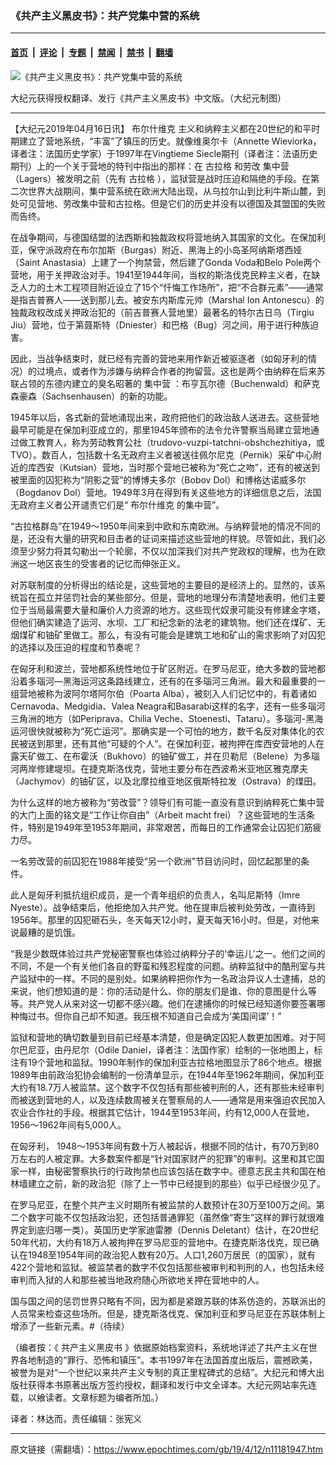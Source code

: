 ### 《共产主义黑皮书》：共产党集中营的系统

---

#### [首页](../../../..?n11181947) &nbsp;|&nbsp; [评论](../../../../../epoch-comment?n11181947) &nbsp;|&nbsp; [专题](../../../../../epoch-special?n11181947) &nbsp;|&nbsp; [禁闻](../../../../../epoch-news?n11181947) &nbsp;|&nbsp; [禁书](../../../../../books?n11181947) &nbsp;|&nbsp; [翻墙](https://github.com/gfw-breaker/nogfw/blob/master/README.md?n11181947)


<div><img alt="《共产主义黑皮书》：共产党集中营的系统" class="attachment-djy_600_400 size-djy_600_400 wp-post-image" src="https://i.epochtimes.com/assets/uploads/2017/12/dcbb5ad1ea37934a168afd29d68d142e-600x400.jpg"/>
<div class="caption">
 <p>
  大纪元获得授权翻译、发行《共产主义黑皮书》中文版。（大纪元制图）
 </p>
</div></div><hr/><div class="post_content" id="artbody" itemprop="articleBody">
 <!-- article content begin -->
 <p>
  【大纪元2019年04月16日讯】
  <ok href="https://www.epochtimes.com/gb/tag/%E5%B8%83%E5%B0%94%E4%BB%80%E7%BB%B4%E5%85%8B.html">
   布尔什维克
  </ok>
  主义和纳粹主义都在20世纪的和平时期建立了营地系统，“丰富”了镇压的历史。就像维奥尔卡（Annette Wieviorka，译者注：法国历史学家）于1997年在Vingtieme Siecle期刊（译者注：法语历史期刊）上的一个关于营地的特刊中指出的那样：在
  <ok href="https://www.epochtimes.com/gb/tag/%E5%8F%A4%E6%8B%89%E6%A0%BC.html">
   古拉格
  </ok>
  和劳改
  <ok href="https://www.epochtimes.com/gb/tag/%E9%9B%86%E4%B8%AD%E8%90%A5.html">
   集中营
  </ok>
  （Lagers）被发明之前（先有
  <ok href="https://www.epochtimes.com/gb/tag/%E5%8F%A4%E6%8B%89%E6%A0%BC.html">
   古拉格
  </ok>
  ），监狱营是战时压迫和隔绝的手段。在第二次世界大战期间，集中营系统在欧洲大陆出现，从乌拉尔山到比利牛斯山麓，到处可见营地、劳改集中营和古拉格。但是它们的历史并没有以德国及其盟国的失败而告终。
 </p>
 <p>
  在战争期间，与德国结盟的法西斯和独裁政权将营地纳入其国家的文化。在保加利亚，保守派政府在布尔加斯（Burgas）附近、黑海上的小岛圣阿纳斯塔西娅（Saint Anastasia）上建了一个拘禁营，然后建了Gonda Voda和Belo Pole两个营地，用于关押政治对手。1941至1944年间，当权的斯洛伐克民粹主义者，在缺乏人力的土木工程项目附近设立了15个“忏悔工作场所”，把“不合群元素”——通常是指吉普赛人——送到那儿去。被安东内斯库元帅（Marshal Ion Antonescu）的独裁政权改成关押政治犯的（前吉普赛人营地里）最著名的特尔古日乌（Tirgiu Jiu）营地，位于第聂斯特（Dniester）和巴格（Bug）河之间，用于进行种族迫害。
 </p>
 <p>
  因此，当战争结束时，就已经有完善的营地来用作新近被驱逐者（如匈牙利的情况）的过境点，或者作为涉嫌与纳粹合作者的拘留营。这也是两个由纳粹在后来苏联占领的东德内建立的臭名昭著的
  <ok href="https://www.epochtimes.com/gb/tag/%E9%9B%86%E4%B8%AD%E8%90%A5.html">
   集中营
  </ok>
  ：布亨瓦尔德（Buchenwald）和萨克森豪森（Sachsenhausen）的新的功能。
 </p>
 <p>
  1945年以后，各式新的营地涌现出来，政府把他们的政治敌人送进去。这些营地最早可能是在保加利亚成立的，那里1945年颁布的法令允许警察当局建立营地通过做工教育人，称为劳动教育公社（trudovo-vuzpi-tatchni-obshchezhitiya，或TVO）。数百人，包括数十名无政府主义者被送往佩尔尼克（Pernik）采矿中心附近的库西安（Kutsian）营地，当时那个营地已被称为“死亡之吻”，还有的被送到被里面的囚犯称为“阴影之营”的博博夫多尔（Bobov Dol）和博格达诺威多尔（Bogdanov Dol）营地。1949年3月在得到有关这些地方的详细信息之后，法国无政府主义者公开谴责它们是“
  <ok href="https://www.epochtimes.com/gb/tag/%E5%B8%83%E5%B0%94%E4%BB%80%E7%BB%B4%E5%85%8B.html">
   布尔什维克
  </ok>
  的集中营”。
 </p>
 <p>
  “古拉格群岛”在1949～1950年间来到中欧和东南欧洲。与纳粹营地的情况不同的是，还没有大量的研究和目击者的证词来描述这些营地的样貌。尽管如此，我们必须至少努力将其勾勒出一个轮廓，不仅以加深我们对共产党政权的理解，也为在欧洲这一地区丧生的受害者的记忆而伸张正义。
 </p>
 <p>
  对苏联制度的分析得出的结论是，这些营地的主要目的是经济上的。显然的，该系统旨在孤立并惩罚社会的某些部分。但是，营地的地理分布清楚地表明，他们主要位于当局最需要大量和廉价人力资源的地方。这些现代奴隶可能没有修建金字塔，但他们确实建造了运河、水坝、工厂和纪念新的法老的建筑物。他们还在煤矿、无烟煤矿和铀矿里做工。那么，有没有可能会是建筑工地和矿山的需求影响了对囚犯的选择以及压迫的程度和节奏呢？
 </p>
 <p>
  在匈牙利和波兰，营地都系统性地位于矿区附近。在罗马尼亚，绝大多数的营地都沿着多瑙河—黑海运河这条路线建立，还有的在多瑙河三角洲。最大和最重要的一组营地被称为波阿尔塔阿尔伯（Poarta Alba），被刻入人们记忆中的，有着诸如Cernavoda、Medgidia、Valea Neagra和Basarabi这样的名字，还有一些多瑙河三角洲的地方（如Periprava、Chilia Veche、Stoenesti、Tataru）。多瑙河-黑海运河很快就被称为“死亡运河”。那确实是一个可怕的地方，数千名反对集体化的农民被送到那里，还有其他“可疑的个人”。在保加利亚，被拘押在库西安营地的人在露天矿做工、在布霍沃（Bukhovo）的铀矿做工，并在贝勒尼（Belene）为多瑙河两岸修建堤坝。在捷克斯洛伐克，营地主要分布在西波希米亚地区雅克摩夫（Jachymov）的铀矿区，以及北摩拉维亚地区俄斯特拉发（Ostrava）的煤田。
 </p>
 <p>
  为什么这样的地方被称为“劳改营”？领导们有可能一直没有意识到纳粹死亡集中营的大门上面的铭文是“工作让你自由”（Arbeit macht frei）？这些营地的生活条件，特别是1949年至1953年期间，非常艰苦，而每日的工作通常会让囚犯们筋疲力尽。
 </p>
 <p>
  一名劳改营的前囚犯在1988年接受“另一个欧洲”节目访问时，回忆起那里的条件。
 </p>
 <p>
  此人是匈牙利抵抗组织成员，是一个青年组织的负责人，名叫尼斯特（Imre Nyeste）。战争结束后，他拒绝加入共产党。他在提审后被判处劳改，一直待到1956年。那里的囚犯砸石头，冬天每天12小时，夏天每天16小时。但是，对他来说最糟的是饥饿。
 </p>
 <p>
  “我是少数既体验过共产党秘密警察也体验过纳粹分子的‘幸运儿’之一。他们之间的不同，不是一个有关他们各自的野蛮和残忍程度的问题。纳粹监狱中的酷刑室与共产监狱中的一样。不同的是别处。如果纳粹把你作为一名政治异议人士逮捕，总的来说，他们想知道的是：你的活动是什么、你的朋友们是谁、你的意图是什么等等。共产党人从来对这一切都不感兴趣。他们在逮捕你的时候已经知道你要签署哪种悔过书。但你自己却不知道。我压根不知道自己会成为‘美国间谍’！”
 </p>
 <p>
  监狱和营地的确切数量到目前已经基本清楚，但是确定囚犯人数更加困难。对于阿尔巴尼亚，由丹尼尔（Odile Daniel，译者注：法国作家）绘制的一张地图上，标注有19个营地和监狱。1990年制作的保加利亚古拉格地图显示了86个地点。根据1989年由前政治犯协会编制的一份清单显示，在1944年至1962年期间，保加利亚大约有18.7万人被监禁。这个数字不仅包括有那些被判刑的人，还有那些未经审判而被送到营地的人，以及连续数周被关在警察局的人——通常是用来强迫农民加入农业合作社的手段。根据其它估计，1944至1953年间，约有12,000人在营地，1956～1962年间有5,000人。
 </p>
 <p>
  在匈牙利， 1948～1953年间有数十万人被起诉，根据不同的估计，有70万到80万左右的人被定罪。大多数案件都是“针对国家财产的犯罪”的审判。这里和其它国家一样，由秘密警察执行的行政拘禁也应该包括在数字中。德意志民主共和国在柏林墙建立之前，新的政治犯（除了上一节中已经提到的那些）似乎已经很少见了。
 </p>
 <p>
  在罗马尼亚，在整个共产主义时期所有被监禁的人数预计在30万至100万之间。第二个数字可能不仅包括政治犯，还包括普通罪犯（虽然像“寄生”这样的罪行就很难界定到底归哪一类）。英国历史学家迪雷滕（Dennis Deletant）估计，在20世纪50年代初，大约有18万人被拘押在罗马尼亚的营地中。在捷克斯洛伐克，现已确认在1948至1954年间的政治犯人数有20万。人口1,260万居民（的国家），就有422个营地和监狱。被监禁者的数字不仅包括那些被审判和判刑的人，也包括未经审判而入狱的人和那些被当地政府随心所欲地关押在营地中的人。
 </p>
 <p>
  国与国之间的惩罚世界只略有不同，因为都是紧跟苏联的体系仿造的，苏联派出的人员常来检查这些场所。但是，捷克斯洛伐克、保加利亚和罗马尼亚在苏联体制上增添了一些新元素。#（待续）
 </p>
 <p>
  （编者按：《
  <ok href="https://www.epochtimes.com/gb/tag/%E5%85%B1%E4%BA%A7%E4%B8%BB%E4%B9%89%E9%BB%91%E7%9A%AE%E4%B9%A6.html">
   共产主义黑皮书
  </ok>
  》依据原始档案资料，系统地详述了共产主义在世界各地制造的“罪行、恐怖和镇压”。本书1997年在法国首度出版后，震撼欧美，被誉为是对“一个世纪以来共产主义专制的真正里程碑式的总结”。大纪元和博大出版社获得本书原著出版方签约授权，翻译和发行中文全译本。大纪元网站率先连载，以飨读者。文章标题为编者所加。）
 </p>
 <p>
  译者：林达而，责任编辑：张宪义
 </p>
 <!-- article content end -->
 <div id="below_article_ad">
 </div>
</div>


---

原文链接（需翻墙）：https://www.epochtimes.com/gb/19/4/12/n11181947.htm